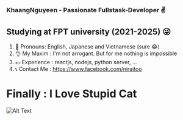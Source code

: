 

### KhaangNguyeen - Passionate Fullstask-Developer ✌


## Studying at FPT university (2021-2025) 😜


1. 👀 Pronouns: English, Japanese and Vietnamese (sure 😂)
2. 👌 My Maxim : I'm not arrogant. But for me nothing is impossible
3. 💵 Experience : reactjs, nodejs, python server, ...
4. 📞 Contact Me : https://www.facebook.com/niraitoo 



# Finally : I Love Stupid Cat

![Alt Text](https://media.giphy.com/media/vFKqnCdLPNOKc/giphy.gif)
